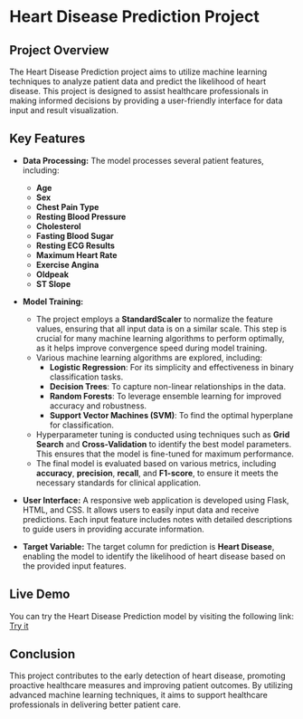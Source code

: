 # Heart Disease Prediction Project

## Project Overview

The Heart Disease Prediction project aims to utilize machine learning techniques to analyze patient data and predict the likelihood of heart disease. This project is designed to assist healthcare professionals in making informed decisions by providing a user-friendly interface for data input and result visualization.

## Key Features

- **Data Processing:** The model processes several patient features, including:
  - **Age**
  - **Sex**
  - **Chest Pain Type**
  - **Resting Blood Pressure**
  - **Cholesterol**
  - **Fasting Blood Sugar**
  - **Resting ECG Results**
  - **Maximum Heart Rate**
  - **Exercise Angina**
  - **Oldpeak**
  - **ST Slope**
  
- **Model Training:** 
  - The project employs a **StandardScaler** to normalize the feature values, ensuring that all input data is on a similar scale. This step is crucial for many machine learning algorithms to perform optimally, as it helps improve convergence speed during model training.
  - Various machine learning algorithms are explored, including:
    - **Logistic Regression**: For its simplicity and effectiveness in binary classification tasks.
    - **Decision Trees**: To capture non-linear relationships in the data.
    - **Random Forests**: To leverage ensemble learning for improved accuracy and robustness.
    - **Support Vector Machines (SVM)**: To find the optimal hyperplane for classification.
  - Hyperparameter tuning is conducted using techniques such as **Grid Search** and **Cross-Validation** to identify the best model parameters. This ensures that the model is fine-tuned for maximum performance.
  - The final model is evaluated based on various metrics, including **accuracy**, **precision**, **recall**, and **F1-score**, to ensure it meets the necessary standards for clinical application.

- **User Interface:** A responsive web application is developed using Flask, HTML, and CSS. It allows users to easily input data and receive predictions. Each input feature includes notes with detailed descriptions to guide users in providing accurate information.

- **Target Variable:** The target column for prediction is **Heart Disease**, enabling the model to identify the likelihood of heart disease based on the provided input features.

## Live Demo

You can try the Heart Disease Prediction model by visiting the following link: [Try it](https://heart-disease-prediction-sglb.onrender.com)

## Conclusion

This project contributes to the early detection of heart disease, promoting proactive healthcare measures and improving patient outcomes. By utilizing advanced machine learning techniques, it aims to support healthcare professionals in delivering better patient care.
